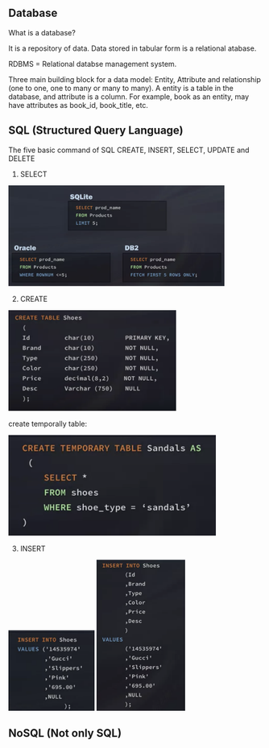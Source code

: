 ## Database
What is a database?

It is a repository of data. Data stored in tabular form is a relational atabase.

RDBMS = Relational databse management system. 

Three main building block for a data model: Entity, Attribute and relationship (one to one, one to many or many to many).
A entity is a table in the database, and attribute is a column. For example, book as an entity, may have attributes as book_id, book_title, etc.

## SQL (Structured Query Language)
The five basic command of SQL CREATE, INSERT, SELECT, UPDATE and DELETE

1. SELECT

<img src = images/SQL_limit.png height = 200>

2. CREATE
<img src = images/SQL_create.png height = 200>

create temporally table:

<img src = images/SQL_temp_table.png height = 200>

3. INSERT
<img src = images/SQL_insert1.png height = 160>
<img src = images/SQL_insert2.png height = 300>


## NoSQL (Not only SQL)






